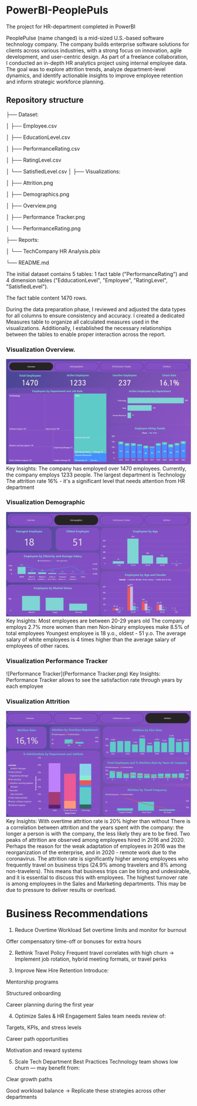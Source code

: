 # PowerBI-PeoplePuls
The project for HR-department completed in PowerBI

PeoplePulse (name changed) is a mid-sized U.S.-based software technology company. The company builds enterprise software solutions for clients across various industries, with a strong focus on innovation, agile development, and user-centric design.
As part of a freelance collaboration, I conducted an in-depth HR analytics project using internal employee data. The goal was to explore attrition trends, analyze department-level dynamics, and identify actionable insights to improve employee retention and inform strategic workforce planning.

## Repository structure

├── Dataset:

│ ├── Employee.csv

│ ├── EducationLevel.csv

│ ├── PerformanceRating.csv

│ ├── RatingLevel.csv

│ └── SatisfiedLevel.csv
│
├── Visualizations:

│ ├── Attrition.png

│ ├── Demographics.png

│ ├── Overview.png

│ ├── Performance Tracker.png

│ └── PerformanceRating.png

├── Reports:

│ └── TechCompany HR Analysis.pbix

└── README.md

The initial dataset contains 5 tables: 1 fact table ("PerformanceRating") and 4 dimension tables ("EdducationLevel", "Employee", "RatingLevel", "SatisfiedLevel"). 

The fact table content 1470 rows. 

During the data preparation phase, I reviewed and adjusted the data types for all columns to ensure consistency and accuracy. I created a dedicated Measures table to organize all calculated measures used in the visualizations. Additionally, I established the necessary relationships between the tables to enable proper interaction across the report.

### Visualization Overview.
![Overview](Overview.png)
Key Insights:
The company has employed over 1470 employees. 
Currently, the company employs 1233 people. 
The largest department is Technology
The attrition rate 16% - it's a significant level that needs attention from HR department

### Visualization Demographic
![Dempgraphics](Demographics.png)
Key Insights: 
Most employees are between 20-29 years old
The company employs 2.7% more women than men
Non-binary employees make 8.5% of total employees
Youngest employee is 18 y.o., oldest - 51 y.o.
The average salary of white employees is 4 times higher than the average salary of employees of other races.

### Visualization Performance Tracker
![Performance Tracker](Performance Tracker.png)
Key Insights: 
Performance Tracker allows to see the satisfaction rate through years by each employee

### Visualization Attrition
![Attrition](Attrition.png)
Key Insights: 
With overtime attrition rate is 20% higher than without 
There is a correlation between attrition and the years spent with the company: the longer a person is with the company, the less likely they are to be fired.
Two peaks of attrition are observed among employees hired in 2016 and 2020. Perhaps the reason for the weak adaptation of employees in 2016 was the reorganization of the enterprise, and in 2020 - remote work due to the coronavirus.
The attrition rate is significantly higher among employees who frequently travel on business trips (24.9% among travelers and 8% among non-travelers). This means that business trips can be tiring and undesirable, and it is essential to discuss this with employees.
The highest turnover rate is among employees in the Sales and Marketing departments. This may be due to pressure to deliver results or overload.

# Business Recommendations
1. Reduce Overtime Workload
Set overtime limits and monitor for burnout

Offer compensatory time-off or bonuses for extra hours

2. Rethink Travel Policy
Frequent travel correlates with high churn
 → Implement job rotation, hybrid meeting formats, or travel perks

3. Improve New Hire Retention
Introduce:

Mentorship programs

Structured onboarding

Career planning during the first year

4. Optimize Sales & HR Engagement
Sales team needs review of:

Targets, KPIs, and stress levels

Career path opportunities

Motivation and reward systems

5. Scale Tech Department Best Practices
Technology team shows low churn — may benefit from:

Clear growth paths

Good workload balance
 → Replicate these strategies across other departments

